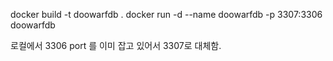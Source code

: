 docker build -t doowarfdb .
docker run -d --name doowarfdb -p 3307:3306 doowarfdb

로컬에서 3306 port 를 이미 잡고 있어서 3307로 대체함.
